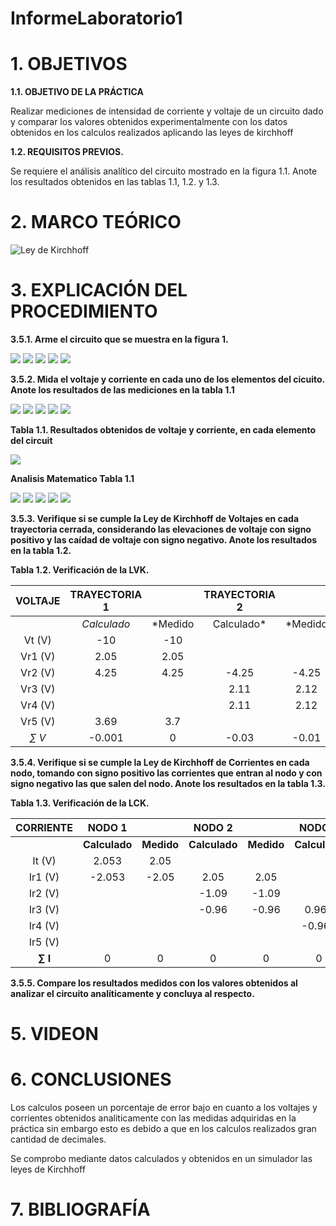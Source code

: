 # InformeLaboratorio1

# 1. OBJETIVOS

**1.1. OBJETIVO DE LA PRÁCTICA**

Realizar mediciones de intensidad de corriente y voltaje de un circuito dado y comparar los valores obtenidos experimentalmente con los datos obtenidos en los calculos realizados aplicando las leyes de kirchhoff

**1.2. REQUISITOS PREVIOS.**

Se requiere el análisis analítico del circuito mostrado en la figura 1.1. Anote los resultados
obtenidos en las tablas 1.1, 1.2. y 1.3.

# 2. MARCO TEÓRICO

![Ley de Kirchhoff](https://user-images.githubusercontent.com/84587293/120760986-57ce8900-c4da-11eb-86b7-ea6cdd5a7c96.png)

# 3. EXPLICACIÓN DEL PROCEDIMIENTO

**3.5.1. Arme el circuito que se muestra en la figura 1.**

![](https://github.com/AndreaQuichimbo/InformeLaboratorio1/blob/main/1.1.png)
![](https://github.com/AndreaQuichimbo/InformeLaboratorio1/blob/main/2.png)
![](https://github.com/AndreaQuichimbo/InformeLaboratorio1/blob/main/3.png)
![](https://github.com/AndreaQuichimbo/InformeLaboratorio1/blob/main/4.png)
![](https://github.com/AndreaQuichimbo/InformeLaboratorio1/blob/main/5.png)

**3.5.2. Mida el voltaje y corriente en cada uno de los elementos del cicuito. Anote los resultados de las mediciones en la tabla 1.1**

![](https://github.com/AndreaQuichimbo/InformeLaboratorio1/blob/main/6.1.png)
![](https://github.com/AndreaQuichimbo/InformeLaboratorio1/blob/main/Captura%20de%20pantalla%202021-06-07%20203332.png)
![](https://github.com/AndreaQuichimbo/InformeLaboratorio1/blob/main/8.png)
![](https://github.com/AndreaQuichimbo/InformeLaboratorio1/blob/main/9.png)
![](https://github.com/AndreaQuichimbo/InformeLaboratorio1/blob/main/10.png)

**Tabla 1.1. Resultados obtenidos de voltaje y corriente, en cada elemento del circuit**

![](https://github.com/AndreaQuichimbo/InformeLaboratorio1/blob/main/tabla.png)

**Analisis Matematico Tabla 1.1**

![](https://github.com/AndreaQuichimbo/InformeLaboratorio1/blob/main/11.png)
![](https://github.com/AndreaQuichimbo/InformeLaboratorio1/blob/main/12.png)
![](https://github.com/AndreaQuichimbo/InformeLaboratorio1/blob/main/13.png)
![](https://github.com/AndreaQuichimbo/InformeLaboratorio1/blob/main/14.png)
![](https://github.com/AndreaQuichimbo/InformeLaboratorio1/blob/main/16.png)

**3.5.3. Verifique si se cumple la Ley de Kirchhoff de Voltajes en cada trayectoria cerrada, considerando las elevaciones de voltaje con signo positivo y las caídad de voltaje con signo negativo. Anote los resultados en la tabla 1.2.**

**Tabla 1.2. Verificación de la LVK.**

| **VOLTAJE** | **TRAYECTORIA 1** |            | **TRAYECTORIA 2** |       | **TRAYECTORIA 3**|         |
   | :---: | :---: | :---: | :---:| :---:| :---:| :---:| 
   |             | *Calculado* | *Medido|Calculado* | *Medido|Calculado* | *Medido*|
   | Vt (V)|      -10|   -10 |  | | -10 | -10 |
   | Vr1 (V)| 2.05 | 2.05 |    |   |  2.053 | 2.05 |
   | Vr2 (V)|  4.25 | 4.25 | -4.25 | -4.25 |
   | Vr3 (V)|       |    | 2.11 | 2.12 | 2.11 | 2.12 |
   | Vr4 (V)|       |    | 2.11 | 2.12 | 2.11 | 2.12 |
   | Vr5 (V)|  3.69 | 3.7 |   |    | 3.69 | 3.7 | 
   | *∑ V* | -0.001 | 0 | -0.03 | -0.01 | -0.037 | -0.01 |

**3.5.4. Verifique si se cumple la Ley de Kirchhoff de Corrientes en cada nodo, tomando
con signo positivo las corrientes que entran al nodo y con signo negativo las que salen
del nodo. Anote los resultados en la tabla 1.3.**

**Tabla 1.3. Verificación de la LCK.**

 | **CORRIENTE** | **NODO 1** |            | **NODO 2** |       | **NODO 3**|         | **NODO 4**|         | **NODO 5**|         |
   | :---: | :---: | :---: | :---:| :---:| :---:| :---:| :---:| :---:| :---:| :---:| 
   |             | **Calculado** | **Medido**|**Calculado** | **Medido**|**Calculado** | **Medido**|**Calculado** | **Medido**|**Calculado** | **Medido**|
   | It (V)|            2.053    |    2.05   |              |           |              |           |              |           |    2.05          |      2.05     |
   | Ir1 (V)|           -2.053    |    -2.05   |    2.05     |    2.05   |              |           |              |           |              |           | 
   | Ir2 (V)|                    |           |    -1.09      |   -1.09    |              |           |    1.09      |   1.09    |              |           |
   | Ir3 (V)|                    |           |   -0.96      |    -0.96  |    0.965     |    0.965  |              |           |              |           |
   | Ir4 (V)|                    |           |              |           |    -0.965     |    -0.965  |   0.96      |    0.96  |              |           |
   | Ir5 (V)|                    |           |              |           |              |           |    -2.053     |    -2.05   |    -2.053     |    -2.05   |
   | **∑ I** |          0    |    0  |     0   |    0  |      0    |     0  |      0  |   0   |    0     |    0   |
   

**3.5.5. Compare los resultados medidos con los valores obtenidos al analizar el circuito
analíticamente y concluya al respecto.**

# 5. VIDEON


# 6. CONCLUSIONES

Los calculos poseen un porcentaje de error bajo en cuanto a los voltajes y corrientes obtenidos analiticamente  con las medidas  adquiridas en la práctica sin embargo esto es debido a que en los calculos realizados gran cantidad de decimales.

Se comprobo  mediante datos calculados y obtenidos en un simulador las leyes de Kirchhoff


# 7. BIBLIOGRAFÍA
